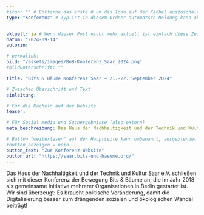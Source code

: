 ```yaml
---
#icon: "" # Entferne das erste # um das Icon auf der Kachel auszuschalten
type: "Konferenz" # Typ ist in diesem Ordner automatsch Meldung kann aber hier überschrieben werden z.B. mit "Veröffentlichung" - der Typ erscheint in der Kachel über der Überschrift


aktuell: ja # Wenn dieser Post nicht mehr aktuell ist einfach diese Zeile mit # am Anfang der Zeile auskommentieren
datum: "2024-09-14"
autorin: 

# permalink:
bild: "/assets/images/BuB-Konferenz_Saar_2024.png"
#bildunterschrift: ""

title: "Bits & Bäume Konferenz Saar – 21.-22. September 2024"

# Zwischen Überschrift und Text
einleitung: 

# Für die Kacheln auf der Website
teaser: 

# Für Social media und Suchergebnisse (also extern)
meta_beschreibung: Das Haus der Nachhaltigkeit und der Technik und Kultur Saar e.V. laden ein zur Vernetzung von Akteur:innen aus den Bereichen IT, Nachhaltigkeit und Soziales.

# Button "weiterlesen" auf der Hauptseite kann umbenannt, ausgeblendet und zu anderer z.B. Externer URL zeigen
#button_anzeigen = nein 
button_text: "Zur Konferenz-Website"
button_url: "https://saar.bits-und-baeume.org/"
---
```

Das Haus der Nachhaltigkeit und der Technik und Kultur Saar e.V. schließen sich mit dieser Konferenz der Bewegung Bits & Bäume an, die im Jahr 2018 als gemeinsame Initiative mehrerer Organisationen in Berlin gestartet ist. Wir sind überzeugt: Es braucht politische Veränderung, damit die Digitalisierung besser zum drängenden sozialen und ökologischen Wandel beiträgt!
